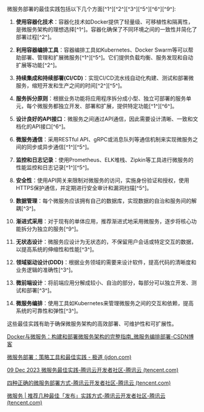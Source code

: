 微服务部署的最佳实践包括以下几个方面[^1^][^2^][^3^][^5^][^6^][^9^]:

1. **使用容器化技术**：容器化技术如Docker提供了轻量级、可移植性和隔离性，是微服务架构的理想选择[^1^]。容器化确保了不同环境之间的一致性并简化了部署过程[^2^]。

2. **利用容器编排工具**：容器编排工具如Kubernetes、Docker Swarm等可以帮助部署、管理和扩展微服务[^1^][^5^]。它们提供负载均衡、服务发现和自动扩展等功能[^2^]。

3. **持续集成和持续部署(CI/CD)**：实现CI/CD流水线自动化构建、测试和部署微服务，缩短开发和生产之间的时间[^2^][^5^]。

4. **服务拆分原则**：根据业务功能将应用程序拆分成小型、独立可部署的服务单元，每个微服务都独立开发、部署和扩展，提供特定功能[^1^][^6^]。

5. **设计良好的API接口**：微服务之间通过API通信，因此需要设计清晰、一致和文档化的API接口[^6^]。

6. **微服务通信**：采用RESTful API、gRPC或消息队列等通信机制来实现微服务之间的同步或异步通信[^1^][^5^]。

7. **监控和日志记录**：使用Prometheus、ELK堆栈、Zipkin等工具进行微服务的性能监控和日志记录[^1^][^5^]。

8. **安全性**：使用API网关来限制对微服务的访问，实施身份验证和授权，使用HTTPS保护通信，并定期进行安全审计和漏洞扫描[^5^]。

9. **数据管理**：每个微服务应该拥有自己的数据库，实现数据的自治和服务间的解耦[^3^]。

10. **渐进式采用**：对于现有的单体应用，推荐渐进式地采用微服务，逐步将核心功能拆分为独立的服务[^9^]。

11. **无状态设计**：微服务应设计为无状态的，不保留用户会话或特定交互的数据，以提高系统的伸缩性和性能[^3^]。

12. **领域驱动设计(DDD)**：根据业务领域的需要来设计软件，提高代码的清晰度和业务逻辑的准确性[^3^]。

13. **微前端设计**：将前端应用分解成较小、自治的部分，每部分可以独立开发、测试和部署[^3^]。

14. **微服务编排**：使用工具如Kubernetes来管理微服务之间的交互和依赖，提高系统的可靠性和弹性[^3^]。

这些最佳实践有助于确保微服务架构的高效部署、可维护性和可扩展性。

[Docker与微服务：构建和部署微服务架构的完整指南_微服务编排部署-CSDN博客](https://blog.csdn.net/weixin_42011858/article/details/135072168)

[微服务部署：策略工具和最佳实践 - 极道 (jdon.com)](https://www.jdon.com/72030.html)

[09 Dec 2023 微服务最佳实践-腾讯云开发者社区-腾讯云 (tencent.com)](https://cloud.tencent.com/developer/article/2369023)

[四种正确的微服务部署方式-腾讯云开发者社区-腾讯云 (tencent.com)](https://cloud.tencent.com/developer/article/1541194)

[微服务 | 推荐几种最佳「发布」实践方式-腾讯云开发者社区-腾讯云 (tencent.com)](https://cloud.tencent.com/developer/article/1598403)